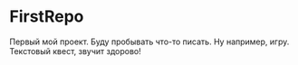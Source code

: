 # FirstRepo

Первый мой проект.
Буду пробывать что-то писать. Ну например, игру.
Текстовый квест, звучит здорово!